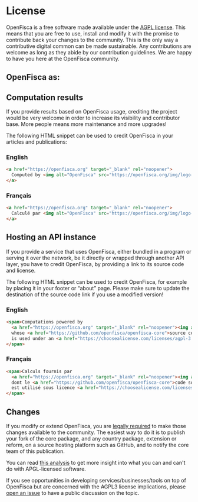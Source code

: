 # <i class="fab fa-creative-commons"></i> License

OpenFisca is a free software made available under the [AGPL license](https://choosealicense.com/licenses/agpl-3.0/). This means that you are free to use, install and modify it with the promise to contribute back your changes to the community. This is the only way a contributive digital common can be made sustainable.
Any contributions are welcome as long as they abide by our contribution guidelines. We are happy to have you here at the OpenFisca community.

## OpenFisca as:

## Computation results
<!--Can be rephrased to be welcoming and appreciative. -->
If you provide results based on OpenFisca usage, crediting the project would be very welcome in order to increase its visibility and contributor base. More people means more maintenance and more upgrades!


The following HTML snippet can be used to credit OpenFisca in your articles and publications:

### English

```html
<a href="https://openfisca.org" target="_blank" rel="noopener">
  Computed by <img alt="OpenFisca" src="https://openfisca.org/img/logo-openfisca.svg" height="24" />.
</a>
```

### Français

```html
<a href="https://openfisca.org" target="_blank" rel="noopener">
  Calculé par <img alt="OpenFisca" src="https://openfisca.org/img/logo-openfisca.svg" height="24" />.
</a>
```

## Hosting an API instance

If you provide a service that uses OpenFisca, either bundled in a program or serving it over the network, be it directly or wrapped through another API layer, you have to credit OpenFisca, by providing a link to its source code and license.

The following HTML snippet can be used to credit OpenFisca, for example by placing it in your footer or “about” page.
Please make sure to update the destination of the source code link if you use a modified version!

### English

```html
<span>Computations powered by
  <a href="https://openfisca.org" target="_blank" rel="noopener"><img alt="OpenFisca" src="https://openfisca.org/img/logo-openfisca.svg" height="24" /></a>,
  whose <a href="https://github.com/openfisca/openfisca-core">source code</a>
  is used under an <a href="https://choosealicense.com/licenses/agpl-3.0/" target="_blank" rel="noopener">AGPL</a> license.
</span>
```

### Français

```html
<span>Calculs fournis par
  <a href="https://openfisca.org" target="_blank" rel="noopener"><img alt="OpenFisca" src="https://openfisca.org/img/logo-openfisca.svg" height="24" /></a>,
  dont le <a href="https://github.com/openfisca/openfisca-core">code source</a>
  est utilisé sous licence <a href="https://choosealicense.com/licenses/agpl-3.0/" target="_blank" rel="noopener">AGPL</a>.
</span>
```

## Changes

If you modify or extend OpenFisca, you are [legally required](https://choosealicense.com/licenses/agpl-3.0/) to make those changes available to the community. The easiest way to do it is to publish your fork of the core package, and any country package, extension or reform, on a source hosting platform such as GitHub, and to notify the core team of this publication.

You can read [this analysis](https://softwareengineering.stackexchange.com/questions/107883/agpl-what-you-can-do-and-what-you-cant/314908/) to get more insight into what you can and can't do with APGL-licensed software.

If you see opportunities in developing services/businesses/tools on top of OpenFisca but are concerned with the AGPL3 license implications, please [open an issue](https://github.com/openfisca/openfisca-core/issues/new) to have a public discussion on the topic.
